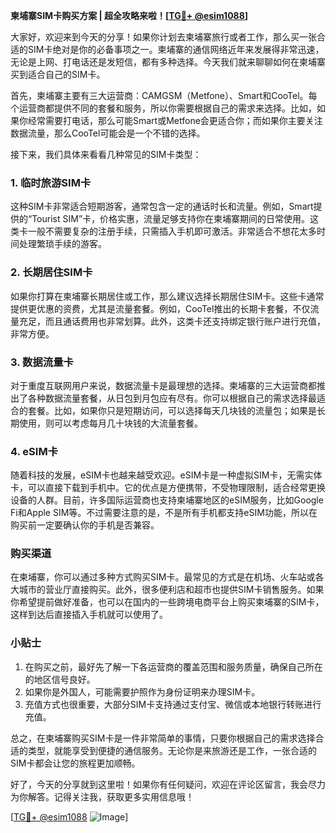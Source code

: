 **柬埔寨SIM卡购买方案 | 超全攻略来啦！[[TG💪+ @esim1088](https://t.me/s/esim1088)]**

大家好，欢迎来到今天的分享！如果你计划去柬埔寨旅行或者工作，那么买一张合适的SIM卡绝对是你的必备事项之一。柬埔寨的通信网络近年来发展得非常迅速，无论是上网、打电话还是发短信，都有多种选择。今天我们就来聊聊如何在柬埔寨买到适合自己的SIM卡。

首先，柬埔寨主要有三大运营商：CAMGSM（Metfone）、Smart和CooTel。每个运营商都提供不同的套餐和服务，所以你需要根据自己的需求来选择。比如，如果你经常需要打电话，那么可能Smart或Metfone会更适合你；而如果你主要关注数据流量，那么CooTel可能会是一个不错的选择。

接下来，我们具体来看看几种常见的SIM卡类型：

### **1. 临时旅游SIM卡**
这种SIM卡非常适合短期游客，通常包含一定的通话时长和流量。例如，Smart提供的“Tourist SIM”卡，价格实惠，流量足够支持你在柬埔寨期间的日常使用。这类卡一般不需要复杂的注册手续，只需插入手机即可激活。非常适合不想花太多时间处理繁琐手续的游客。

### **2. 长期居住SIM卡**
如果你打算在柬埔寨长期居住或工作，那么建议选择长期居住SIM卡。这些卡通常提供更优惠的资费，尤其是流量套餐。例如，CooTel推出的长期卡套餐，不仅流量充足，而且通话费用也非常划算。此外，这类卡还支持绑定银行账户进行充值，非常方便。

### **3. 数据流量卡**
对于重度互联网用户来说，数据流量卡是最理想的选择。柬埔寨的三大运营商都推出了各种数据流量套餐，从日包到月包应有尽有。你可以根据自己的需求选择最适合的套餐。比如，如果你只是短期访问，可以选择每天几块钱的流量包；如果是长期使用，则可以考虑每月几十块钱的大流量套餐。

### **4. eSIM卡**
随着科技的发展，eSIM卡也越来越受欢迎。eSIM卡是一种虚拟SIM卡，无需实体卡，可以直接下载到手机中。它的优点是方便携带，不受物理限制，适合经常更换设备的人群。目前，许多国际运营商也支持柬埔寨地区的eSIM服务，比如Google Fi和Apple SIM等。不过需要注意的是，不是所有手机都支持eSIM功能，所以在购买前一定要确认你的手机是否兼容。

### **购买渠道**
在柬埔寨，你可以通过多种方式购买SIM卡。最常见的方式是在机场、火车站或各大城市的营业厅直接购买。此外，很多便利店和超市也提供SIM卡销售服务。如果你希望提前做好准备，也可以在国内的一些跨境电商平台上购买柬埔寨的SIM卡，这样到达后直接插入手机就可以使用了。

### **小贴士**
1. 在购买之前，最好先了解一下各运营商的覆盖范围和服务质量，确保自己所在的地区信号良好。
2. 如果你是外国人，可能需要护照作为身份证明来办理SIM卡。
3. 充值方式也很重要，大部分SIM卡支持通过支付宝、微信或本地银行转账进行充值。

总之，在柬埔寨购买SIM卡是一件非常简单的事情，只要你根据自己的需求选择合适的类型，就能享受到便捷的通信服务。无论你是来旅游还是工作，一张合适的SIM卡都会让您的旅程更加顺畅。

好了，今天的分享就到这里啦！如果你有任何疑问，欢迎在评论区留言，我会尽力为你解答。记得关注我，获取更多实用信息哦！

[[TG💪+ @esim1088](https://t.me/s/esim1088) ![Image](https://i.postimg.cc/4NQfJmqS/Snipaste-2025-05-13-00-14-12.png)]